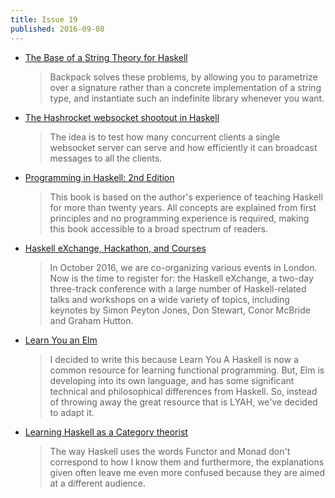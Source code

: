```yaml
---
title: Issue 19
published: 2016-09-08
---
```


-   [The Base of a String Theory for Haskell](http://blog.ezyang.com/2016/09/the-base-of-a-string-theory-for-haskell/)

    > Backpack solves these problems, by allowing you to parametrize over a signature rather than a concrete implementation of a string type, and instantiate such an indefinite library whenever you want.

-   [The Hashrocket websocket shootout in Haskell](http://bitemyapp.com//posts/2016-09-03-websocket-shootout-haskell.html)

    > The idea is to test how many concurrent clients a single websocket server can serve and how efficiently it can broadcast messages to all the clients.

-   [Programming in Haskell: 2nd Edition](http://www.cs.nott.ac.uk/~pszgmh/pih.html)

    > This book is based on the author's experience of teaching Haskell for more than twenty years. All concepts are explained from first principles and no programming experience is required, making this book accessible to a broad spectrum of readers.

-   [Haskell eXchange, Hackathon, and Courses](https://www.well-typed.com/blog/2016/09/haskell-exchange-hackathon-and-courses/)

    > In October 2016, we are co-organizing various events in London. Now is the time to register for: the Haskell eXchange, a two-day three-track conference with a large number of Haskell-related talks and workshops on a wide variety of topics, including keynotes by Simon Peyton Jones, Don Stewart, Conor McBride and Graham Hutton.

-   [Learn You an Elm](https://learnyouanelm.github.io)

    > I decided to write this because Learn You A Haskell is now a common resource for learning functional programming. But, Elm is developing into its own language, and has some significant technical and philosophical differences from Haskell. So, instead of throwing away the great resource that is LYAH, we've decided to adapt it.

-   [Learning Haskell as a Category theorist](https://www.reddit.com/r/haskell/comments/516htg/learning_haskell_as_a_category_theorist/)

    > The way Haskell uses the words Functor and Monad don't correspond to how I know them and furthermore, the explanations given often leave me even more confused because they are aimed at a different audience.
